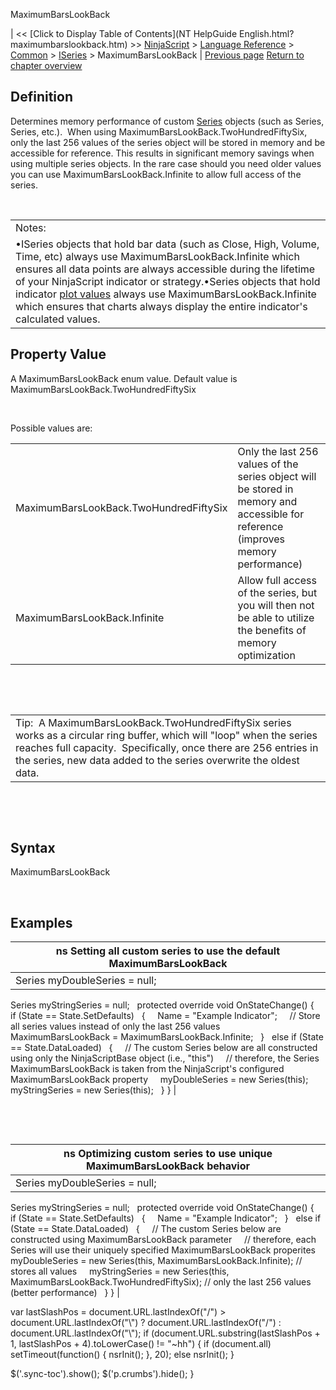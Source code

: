 ﻿










 


MaximumBarsLookBack







| &lt;&lt; [Click to Display Table of Contents](NT HelpGuide English.html?maximumbarslookback.htm) &gt;&gt;
 [NinjaScript](ninjascript.htm) &gt; [Language Reference](language_reference_wip.htm) &gt; [Common](common.htm) &gt; [ISeries<t>](iseriest.htm) &gt;
MaximumBarsLookBack | [Previous page](isvaliddatapointat.htm)
[Return to chapter overview](iseriest.htm)










Definition
----------


Determines memory performance of custom [Series<t>](seriest.htm) objects (such as Series<double>, Series<long>, etc.).  When using MaximumBarsLookBack.TwoHundredFiftySix, only the last 256 values of the series object will be stored in memory and be accessible for reference. This results in significant memory savings when using multiple series objects. In the rare case should you need older values you can use MaximumBarsLookBack.Infinite to allow full access of the series.


 




|  |
| --- |
| Notes:  
•ISeries<t> objects that hold bar data (such as Close, High, Volume, Time, etc) always use MaximumBarsLookBack.Infinite which ensures all data points are always accessible during the lifetime of your NinjaScript indicator or strategy.•Series<double> objects that hold indicator [plot values](values.htm) always use MaximumBarsLookBack.Infinite which ensures that charts always display the entire indicator's calculated values. |





Property Value
--------------


A MaximumBarsLookBack enum value. Default value is MaximumBarsLookBack.TwoHundredFiftySix


 


 Possible values are:




|  |  |
| --- | --- |
| MaximumBarsLookBack.TwoHundredFiftySix | Only the last 256 values of the series object will be stored in memory and accessible for reference (improves memory performance) |
| MaximumBarsLookBack.Infinite | Allow full access of the series, but you will then not be able to utilize the benefits of memory optimization |



 


 




|  |
| --- |
| Tip:  A MaximumBarsLookBack.TwoHundredFiftySix series works as a circular ring buffer, which will "loop" when the series reaches full capacity.  Specifically, once there are 256 entries in the series, new data added to the series overwrite the oldest data. |



 


 


Syntax
------


MaximumBarsLookBack


 


Examples
--------




| ns Setting all custom series to use the default MaximumBarsLookBack |
| --- |
| Series<double> myDoubleSeries = null;
Series<string> myStringSeries = null;
 
protected override void OnStateChange()
{
   if (State == State.SetDefaults)
   {
     Name = "Example Indicator";
     // Store all series values instead of only the last 256 values
     MaximumBarsLookBack = MaximumBarsLookBack.Infinite;
   }
   else if (State == State.DataLoaded)
   {
     // The custom Series<t> below are all constructed using only the NinjaScriptBase object (i.e., "this")
     // therefore, the Series<t> MaximumBarsLookBack is taken from the NinjaScript's configured MaximumBarsLookBack property
     myDoubleSeries = new Series<double>(this);
     myStringSeries = new Series<string>(this);
   }
} |



 


 




| ns Optimizing custom series to use unique MaximumBarsLookBack behavior |
| --- |
| Series<double> myDoubleSeries = null;
Series<string> myStringSeries = null;
 
protected override void OnStateChange()
{
   if (State == State.SetDefaults)
   {
     Name = "Example Indicator";
   }
   else if (State == State.DataLoaded)
   {
     // The custom Series<t> below are constructed using MaximumBarsLookBack parameter
     // therefore, each Series<t> will use their uniquely specified MaximumBarsLookBack properites
     myDoubleSeries = new Series<double>(this, MaximumBarsLookBack.Infinite); // stores all values
     myStringSeries = new Series<string>(this, MaximumBarsLookBack.TwoHundredFiftySix); // only the last 256 values (better performance)
   }
} |






 
 var lastSlashPos = document.URL.lastIndexOf("/") &gt; document.URL.lastIndexOf("\\") ? document.URL.lastIndexOf("/") : document.URL.lastIndexOf("\\");
 if (document.URL.substring(lastSlashPos + 1, lastSlashPos + 4).toLowerCase() != "~hh") {
 if (document.all) setTimeout(function() {
 nsrInit();
 }, 20);
 else nsrInit();
 }
 
 
 $('.sync-toc').show();
 $('p.crumbs').hide();
 }
 
 
 



</string></double></t></t></string></double></string></double></t></t></string></double></double></t></long></double></t></t></t>